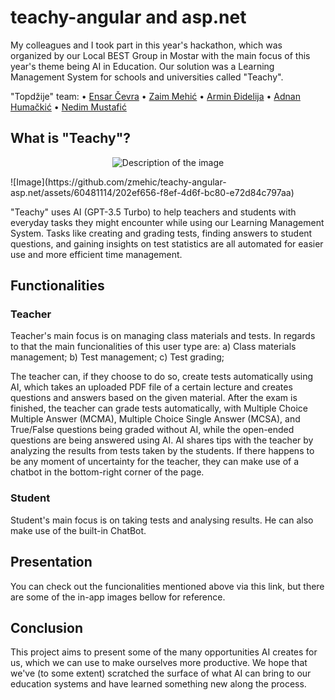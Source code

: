 # teachy-angular and asp.net
My colleagues and I took part in this year's hackathon, which was organized by our Local BEST Group in Mostar with the main focus of this year's theme being AI in Education. Our solution was a Learning Management System for schools and universities called "Teachy".

"Topdžije" team:
  • [Ensar Čevra](https://github.com/EnsarCevra)
  • [Zaim Mehić](https://github.com/zmehic)
  • [Armin Đidelija](https://github.com/ArminDjidelija)
  • [Adnan Humačkić](https://github.com/AdnanHumackic)
  • [Nedim Mustafić](https://github.com/nddim)

## What is "Teachy"?

<p align="center">
  <img src="https://github.com/zmehic/teachy-angular-asp.net/assets/60481114/202ef656-f8ef-4d6f-bc80-e72d84c797aa" alt="Description of the image">
</p>
![Image](https://github.com/zmehic/teachy-angular-asp.net/assets/60481114/202ef656-f8ef-4d6f-bc80-e72d84c797aa)

"Teachy" uses AI (GPT-3.5 Turbo) to help teachers and students with everyday tasks they might encounter while using our Learning Management System. Tasks like creating and grading tests, finding answers to student questions, and gaining insights on test statistics are all automated for easier use and more efficient time management.

## Functionalities

### Teacher
Teacher's main focus is on managing class materials and tests. In regards to that the main funcionalities of this user type are:
  a) Class materials management;
  b) Test management;
  c) Test grading;

The teacher can, if they choose to do so, create tests automatically using AI, which takes an uploaded PDF file of a certain lecture and creates questions and answers based on the given material. After the exam is finished, the teacher can grade tests automatically, with Multiple Choice Multiple Answer (MCMA), Multiple Choice Single Answer (MCSA), and True/False questions being graded without AI, while the open-ended questions are being answered using AI. AI shares tips with the teacher by analyzing the results from tests taken by the students. If there happens to be any moment of uncertainty for the teacher, they can make use of a chatbot in the bottom-right corner of the page.

### Student
Student's main focus is on taking tests and analysing results. He can also make use of the built-in ChatBot.

## Presentation
You can check out the funcionalities mentioned above via this link, but there are some of the in-app images bellow for reference.


## Conclusion
This project aims to present some of the many opportunities AI creates for us, which we can use to make ourselves more productive. We hope that we've (to some extent) scratched the surface of what AI can bring to our education systems and have learned something new along the process.

